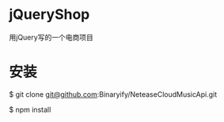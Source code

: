 # jQueryShop
用jQuery写的一个电商项目
# 安装
$ git clone git@github.com:Binaryify/NeteaseCloudMusicApi.git 

$ npm install

